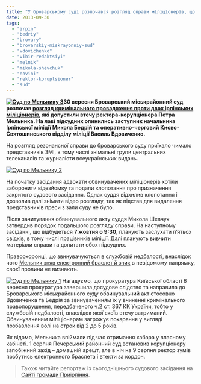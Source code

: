 ```yaml
---
title: "У броварському суді розпочався розгляд справи міліціонерів, що допустили втечу Мельника"
date: 2013-09-30
tags: 
  - "irpin"
  - "bedriy"
  - "brovary"
  - "brovarskiy-miskrayonniy-sud"
  - "vdovichenko"
  - "vibir-redaktsiyi"
  - "melnik"
  - "mikola-shevchuk"
  - "novini"
  - "rektor-koruptsioner"
  - "sud"
---
```


**[![Суд по Мельнику 3](https://mpz.brovary.org/wp-content/uploads/2013/09/Sud-po-Melniku-3.jpg)](https://mpz.brovary.org/wp-content/uploads/2013/09/Sud-po-Melniku-3.jpg)30 вересня Броварський міськрайонний суд розпочав [розгляд кримінального провадження проти двох ірпінських міліціонерів](https://mpz.brovary.org/ukrayinska-pravda-militsioneriv-yaki-progavili-melnika-suditimut-u-brovarah/), які допустили втечу ректора-корупціонера Петра Мельника. На лаві підсудних опинились заступник начальника Ірпінської міліції Микола Бедрій та оперативно-черговий Києво-Святошинського відділу міліції Василь Вдовиченко.**

На розгляд резонансної справи до броварського суду приїхало чимало представників ЗМІ, в тому числі знімальні групи центральних телеканалів та журналісти всеукраїнських видань.

[![Суд по Мельнику 2](https://mpz.brovary.org/wp-content/uploads/2013/09/Sud-po-Melniku-2.jpg)](https://mpz.brovary.org/wp-content/uploads/2013/09/Sud-po-Melniku-2.jpg)

На початку засідання адвокати обвинувачених міліціонерів хотіли заборонити відезйомку та подали клопотання про призначення закритого судового засідання. Однак суддя відхилив клопотання і дозволив далі знімати відео розгляду, так як підстав для видалення представників преси з зали суду не було.

Після зачитування обвинувального акту суддя Микола Шевчук затвердив порядок подальшого розгляду справи. На наступному засіданні, що відбудеться **7 жовтня о 9:30**, планують заслухати п’ятьох свідків, в тому числі працівників міліції. Далі планують вивчити матеріали справи та допитати обох підсудних.

Правоохоронці, що звинувачуються в службовій недбалості, внаслідок чого [Мельник зняв електронний браслет й зник](http://www.pravda.com.ua/news/2013/08/9/6995781/) в невідомому напрямку, своєї провини не визнають.

[![Суд по Мельнику 1](https://mpz.brovary.org/wp-content/uploads/2013/09/Sud-po-Melniku-11.jpg)](https://mpz.brovary.org/wp-content/uploads/2013/09/Sud-po-Melniku-11.jpg) Нагадуємо, що прокуратура Київської області 6 вересня прокуратура завершила досудове слідство та направила до Броварського міськрайонного суду обвинувальний акт стосовно Вдовиченка та Бедрія за звинуваченням їх у вчиненні кримінального правопорушення, передбаченого ч.2 ст. 367 КК України, тобто у службовій недбалості, внаслідок якої скоїв втечу затриманий. Обвинуваченим міліціонерам загрожує покарання у вигляді позбавлення волі на строк від 2 до 5 років.

Як відомо, Мельника впіймали під час отримання хабара у власному кабінеті. 1 серпня Печерський районний суд встановив корупціонеру запобіжний захід – домашній арешт, але в ніч на 9 серпня ректор зумів позбутись електронного браслета і втекти за кордон.

> Також читайте репортаж із сьогоднішнього судового засідання на [Сайті громади Приірпіння](http://www.kotsubynske.com.ua/2013/09/30/%D0%BF%D1%80%D0%BE%D1%86%D0%B5%D1%81-%D0%BD%D0%B0%D0%B4-%D0%BC%D1%96%D0%BB%D1%96%D1%86%D1%96%D0%BE%D0%BD%D0%B5%D1%80%D0%B0%D0%BC%D0%B8-%D1%8F%D0%BA%D1%96-%D0%B2%D0%B8%D0%BF%D1%83%D1%81%D1%82%D0%B8/?utm_source=feedly).
